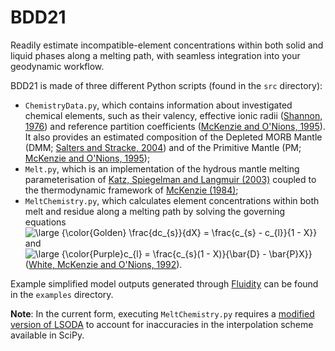 # BDD21
Readily estimate incompatible-element concentrations within both solid and liquid phases along a melting path, with seamless integration into your geodynamic workflow.

BDD21 is made of three different Python scripts (found in the `src` directory):
- `ChemistryData.py`, which contains information about investigated chemical elements, such as their valency, effective ionic radii ([Shannon, 1976](https://scripts.iucr.org/cgi-bin/paper?a12967)) and reference partition coefficients ([McKenzie and O'Nions, 1995](https://academic.oup.com/petrology/article-abstract/36/1/133/1433534)). It also provides an estimated composition of the Depleted MORB Mantle (DMM; [Salters and Stracke, 2004](https://agupubs.onlinelibrary.wiley.com/doi/full/10.1029/2003GC000597)) and of the Primitive Mantle (PM; [McKenzie and O'Nions, 1995](https://academic.oup.com/petrology/article-abstract/36/1/133/1433534));
- `Melt.py`, which is an implementation of the hydrous mantle melting parameterisation of [Katz, Spiegelman and Langmuir (2003)](https://agupubs.onlinelibrary.wiley.com/doi/full/10.1029/2002GC000433) coupled to the thermodynamic framework of [McKenzie (1984)](https://academic.oup.com/petrology/article-abstract/25/3/713/1394279);
- `MeltChemistry.py`, which calculates element concentrations within both melt and residue along a melting path by solving the governing equations <img src="https://latex.codecogs.com/svg.latex?\bg_white&space;\large&space;{\color{Golden}&space;\frac{dc_{s}}{dX}&space;=&space;\frac{c_{s}&space;-&space;c_{l}}{1&space;-&space;X}}" title="\large {\color{Golden} \frac{dc_{s}}{dX} = \frac{c_{s} - c_{l}}{1 - X}}" /> and <img src="https://latex.codecogs.com/svg.latex?\bg_white&space;\large&space;{\color{Golden}c_{l}&space;=&space;\frac{c_{s}(1&space;-&space;X)}{\bar{D}&space;-&space;\bar{P}X}}" title="\large {\color{Purple}c_{l} = \frac{c_{s}(1 - X)}{\bar{D} - \bar{P}X}}" /> ([White, McKenzie and O'Nions, 1992](https://agupubs.onlinelibrary.wiley.com/doi/abs/10.1029/92JB01749)).

Example simplified model outputs generated through [Fluidity](https://github.com/FluidityProject/fluidity) can be found in the `examples` directory.

**Note**: In the current form, executing `MeltChemistry.py` requires a [modified version of LSODA](https://github.com/scipy/scipy/pull/14552) to account for inaccuracies in the interpolation scheme available in SciPy.
